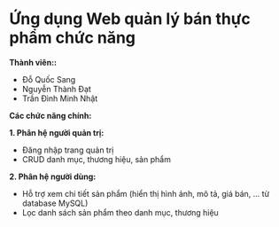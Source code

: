 # Ứng dụng Web quản lý bán thực phẩm chức năng 
**Thành viên::**
- Đỗ Quốc Sang
- Nguyễn Thành Đạt
- Trần Đình Minh Nhật

**Các chức năng chính:**

**1. Phân hệ người quản trị:**
- Đăng nhập trang quản trị
- CRUD danh mục, thương hiệu, sản phẩm

**2. Phân hệ người dùng:**
- Hỗ trợ xem chi tiết sản phẩm (hiển thị hình ảnh, mô tả, giá bán, ... từ database MySQL)
- Lọc danh sách sản phẩm theo danh mục, thương hiệu
